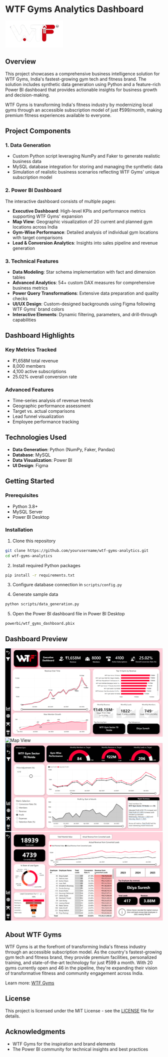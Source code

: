 # WTF Gyms Analytics Dashboard

![WTF Gyms Logo](images\logo.png)

## Overview

This project showcases a comprehensive business intelligence solution for WTF Gyms, India's fastest-growing gym tech and fitness brand. The solution includes synthetic data generation using Python and a feature-rich Power BI dashboard that provides actionable insights for business growth and decision-making.

WTF Gyms is transforming India's fitness industry by modernizing local gyms through an accessible subscription model of just ₹599/month, making premium fitness experiences available to everyone.

## Project Components

### 1. Data Generation
- Custom Python script leveraging NumPy and Faker to generate realistic business data
- MySQL database integration for storing and managing the synthetic data
- Simulation of realistic business scenarios reflecting WTF Gyms' unique subscription model

### 2. Power BI Dashboard
The interactive dashboard consists of multiple pages:

- **Executive Dashboard**: High-level KPIs and performance metrics supporting WTF Gyms' expansion
- **Map View**: Geographic visualization of 20 current and planned gym locations across India
- **Gym-Wise Performance**: Detailed analysis of individual gym locations with target comparisons
- **Lead & Conversion Analytics**: Insights into sales pipeline and revenue generation

### 3. Technical Features

- **Data Modeling**: Star schema implementation with fact and dimension tables
- **Advanced Analytics**: 54+ custom DAX measures for comprehensive business metrics
- **Power Query Transformations**: Extensive data preparation and quality checks
- **UI/UX Design**: Custom-designed backgrounds using Figma following WTF Gyms' brand colors
- **Interactive Elements**: Dynamic filtering, parameters, and drill-through capabilities

## Dashboard Highlights

### Key Metrics Tracked
- ₹1,658M total revenue
- 8,000 members
- 4,100 active subscriptions
- 25.02% overall conversion rate

### Advanced Features
- Time-series analysis of revenue trends
- Geographic performance assessment
- Target vs. actual comparisons
- Lead funnel visualization
- Employee performance tracking

## Technologies Used

- **Data Generation**: Python (NumPy, Faker, Pandas)
- **Database**: MySQL
- **Data Visualization**: Power BI
- **UI Design**: Figma

## Getting Started

### Prerequisites
- Python 3.8+
- MySQL Server
- Power BI Desktop

### Installation

1. Clone this repository
```bash
git clone https://github.com/yourusername/wtf-gyms-analytics.git
cd wtf-gyms-analytics
```

2. Install required Python packages
```bash
pip install -r requirements.txt
```

3. Configure database connection in `scripts/config.py`

4. Generate sample data
```bash
python scripts/data_generation.py
```

5. Open the Power BI dashboard file in Power BI Desktop
```
powerbi/wtf_gyms_dashboard.pbix
```

## Dashboard Preview

![Executive Dashboard](images/dashboard_screenshots/executive_dashboard.png)
![Map View](images/dashboard_screenshots/map_view.png)
![Gym Performance](images/dashboard_screenshots/gym_performance.png)
![Lead Analytics](images/dashboard_screenshots/lead_analytics.png)

## About WTF Gyms

WTF Gyms is at the forefront of transforming India's fitness industry through an accessible subscription model. As the country's fastest-growing gym tech and fitness brand, they provide premium facilities, personalized training, and state-of-the-art technology for just ₹599 a month. With 20 gyms currently open and 46 in the pipeline, they're expanding their vision of transformative fitness and community engagement across India.

Learn more: [WTF Gyms](https://wtfgyms.com/)

## License

This project is licensed under the MIT License - see the [LICENSE](LICENSE) file for details.

## Acknowledgments

- WTF Gyms for the inspiration and brand elements
- The Power BI community for technical insights and best practices
